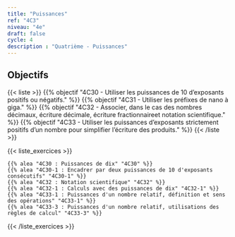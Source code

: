 ```yaml
---
title: "Puissances"
ref: "4C3"
niveau: "4e"
draft: false
cycle: 4
description : "Quatrième - Puissances"
---
```



<h2 class="ui horizontal divider header">Objectifs</h2>


{{< liste >}}
	{{% objectif "4C30 - Utiliser les puissances de 10 d’exposants positifs ou négatifs." %}}
	{{% objectif "4C31 - Utiliser les préfixes de nano à giga." %}}
	{{% objectif "4C32 - Associer, dans le cas des nombres décimaux, écriture décimale, écriture fractionnaireet notation scientifique." %}}
	{{% objectif "4C33 - Utiliser les puissances d’exposants strictement positifs d’un nombre pour simplifier l’écriture des produits." %}}
{{< /liste >}}

{{< liste_exercices >}}

	{{% alea "4C30 : Puissances de dix" "4C30" %}}
	{{% alea "4C30-1 : Encadrer par deux puissances de 10 d'exposants consécutifs" "4C30-1" %}}
	{{% alea "4C32 : Notation scientifique" "4C32" %}}
	{{% alea "4C32-1 : Calculs avec des puissances de dix" "4C32-1" %}}
	{{% alea "4C33-1 : Puissances d'un nombre relatif, définition et sens des opérations" "4C33-1" %}}
	{{% alea "4C33-3 : Puissances d'un nombre relatif, utilisations des règles de calcul" "4C33-3" %}}



{{< /liste_exercices >}}

<div class="ui hidden divider"></div>
<div class="ui hidden divider"></div>

<!-- <h2 class="ui horizontal divider header">Exercices en ligne à données aléatoires</h2>

{{< liste >}}
	{{% alea "N12 : Multiplier un entier par 10, 100, 1 000" "6N12" %}}
	{{% alea "N13 : Convertir en utilisant les préfixes multiplicateurs (déca à kilo)" "6N13" %}}
{{< /liste >}}

<div class="ui hidden divider"></div>
<div class="ui hidden divider"></div>

<h2 class="ui horizontal divider header">Compléments numériques</h2>

{{< liste >}}
	{{% youtube "N10 : Le système de numération décimal (vidéo de Jean-Yves Labouche)" "UudfsVP17Jk" %}}
	{{% youtube "N12 : Multiplier un entier par 100 (vidéo de Christophe Bringard)" "LR_ZwBNZVmg" %}}
	{{% url "N12 : Glisse-nombre - Multiplier ou diviser par 10, 100 ou 1 000 (outil développé par Arnaud Durand)" "https://mathix.org/glisse-nombre/index.html" %}}
	{{% url "Polypad (manipuler les fractions)" "https://mathigon.org/polypad" %}}
{{< /liste >}}



<div class="ui hidden divider"></div>
<div class="ui hidden divider"></div>

<h2 class="ui horizontal divider header">Corrections</h2>

{{< liste >}}
	{{% pdf-corr "Mise en route N1 : Numérations et fractions" 6N1 %}}
	{{% pdf-corr "Entrainement N10 : Connaitre le système décimal" "6N10" %}}
	{{% pdf-corr "Entrainement N11 : Comparer, ranger, encadrer, repérer des grands nombres entiers" "6N11" %}}
	{{% pdf-corr "Entrainement N12-N13 : Multiplier un entier par 10, 100, 1 000 et convertir (déca à kilo)" "6N12-N13" %}}
	{{% pdf-corr "Entrainement N12-N13 BIS : Multiplier un entier par 10, 100, 1 000 et convertir (déca à kilo)" "6N12-N13v2" %}}
	{{% pdf-corr "Entrainement N12-N13 TER : Multiplier un entier par 10, 100, 1 000 et convertir (déca à kilo)" "6N12-N13v3" %}}
	{{% pdf-corr "Entrainement N14 : Comprendre et utiliser la notion de fraction dans des cas simples." "6N14" %}}
{{< /liste >}}
 -->
